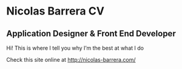 # Nicolas Barrera CV

## Application Designer &#38; Front End Developer

Hi! This is where I tell you why I&#8217;m the best at what I do

Check this site online at http://nicolas-barrera.com/
